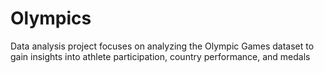 # Olympics
Data analysis project focuses on analyzing the Olympic Games dataset to gain insights into athlete participation, country performance, and medals
